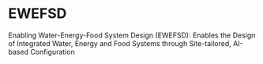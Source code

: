 # EWEFSD
Enabling Water-Energy-Food System Design (EWEFSD): Enables the Design of Integrated Water, Energy and Food Systems through Site-tailored, AI-based Configuration
